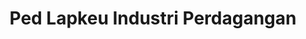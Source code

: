 ---
id: 99
title: Ped Lapkeu Industri Perdagangan
linkurl: https://kutt.it/IxohGw
fitur : lainlain
createdTime : 03/09/2019
modifiedTime : 12/01/2020
topik: Chapter Akuntansi
color: c24e00
---